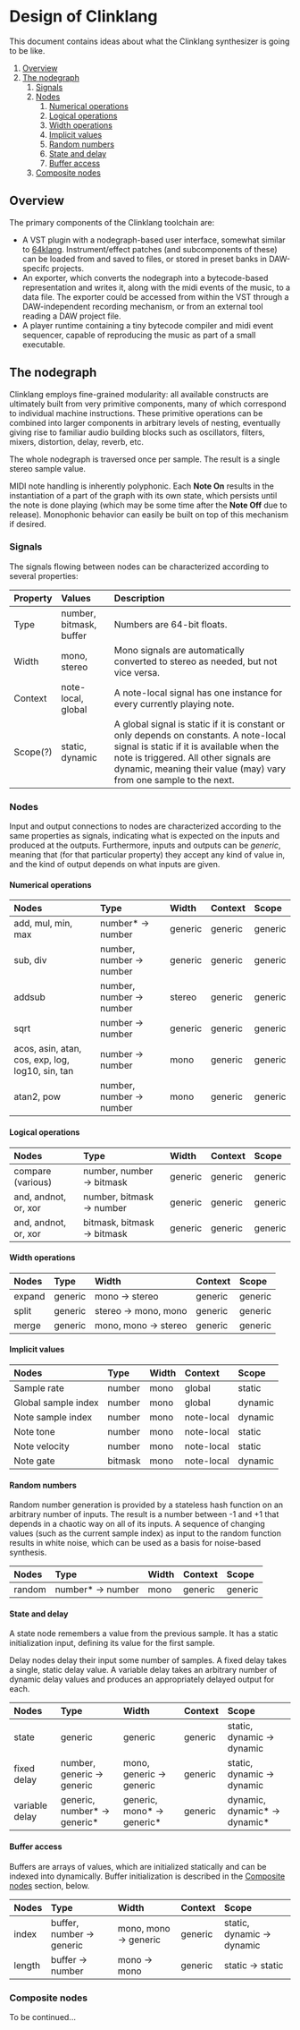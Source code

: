 # Design of Clinklang
This document contains ideas about what the Clinklang synthesizer is going to
be like.

1. [Overview](#overview)
2. [The nodegraph](#the-nodegraph)
   1. [Signals](#signals)
   2. [Nodes](#nodes)
      1. [Numerical operations](#numerical-operations)
      2. [Logical operations](#logical-operations)
      3. [Width operations](#width-operations)
      4. [Implicit values](#implicit-values)
      5. [Random numbers](#random-numbers)
      6. [State and delay](#state-and-delay)
      7. [Buffer access](#buffer-access)
   3. [Composite nodes](#composite-nodes)

## Overview
The primary components of the Clinklang toolchain are:
- A VST plugin with a nodegraph-based user interface, somewhat similar to
  [64klang](https://github.com/hzdgopher/64klang). Instrument/effect patches
  (and subcomponents of these) can be loaded from and saved to files, or
  stored in preset banks in DAW-specifc projects.
- An exporter, which converts the nodegraph into a bytecode-based
  representation and writes it, along with the midi events of the music,
  to a data file. The exporter could be accessed from within the VST through
  a DAW-independent recording mechanism, or from an external tool reading
  a DAW project file.
- A player runtime containing a tiny bytecode compiler and midi event
  sequencer, capable of reproducing the music as part of a small executable.

## The nodegraph
Clinklang employs fine-grained modularity: all available constructs are
ultimately built from very primitive components, many of which correspond to
individual machine instructions. These primitive operations can be combined
into larger components in arbitrary levels of nesting, eventually giving rise
to familiar audio building blocks such as oscillators, filters, mixers,
distortion, delay, reverb, etc.

The whole nodegraph is traversed once per sample. The result is a single
stereo sample value.

MIDI note handling is inherently polyphonic. Each **Note On** results in the
instantiation of a part of the graph with its own state, which persists until
the note is done playing (which may be some time after the **Note Off** due to
release). Monophonic behavior can easily be built on top of this mechanism if
desired.

### Signals
The signals flowing between nodes can be characterized according to several
properties:

Property    | Values                  | Description
:---        | :---                    | :---
Type        | number, bitmask, buffer | Numbers are 64-bit floats.
Width       | mono, stereo            | Mono signals are automatically converted to stereo as needed, but not vice versa.
Context     | note-local, global      | A note-local signal has one instance for every currently playing note.
Scope(?)    | static, dynamic         | A global signal is static if it is constant or only depends on constants. A note-local signal is static if it is available when the note is triggered. All other signals are dynamic, meaning their value (may) vary from one sample to the next.

### Nodes

Input and output connections to nodes are characterized according to the same
properties as signals, indicating what is expected on the inputs and produced
at the outputs. Furthermore, inputs and outputs can be *generic*, meaning that
(for that particular property) they accept any kind of value in, and the kind
of output depends on what inputs are given.

#### Numerical operations

Nodes                   | Type                         | Width   | Context | Scope
:---                    | :---                         | :---    | :---    | :---
add, mul, min, max      | number* &rarr; number        | generic | generic | generic
sub, div                | number, number &rarr; number | generic | generic | generic
addsub                  | number, number &rarr; number | stereo  | generic | generic
sqrt                    | number &rarr; number         | generic | generic | generic
acos, asin, atan, cos, exp, log, log10, sin, tan | number &rarr; number | mono | generic | generic
atan2, pow              | number, number &rarr; number | mono | generic | generic

#### Logical operations

Nodes                   | Type                            | Width   | Context | Scope
:---                    | :---                            | :---    | :---    | :---
compare (various)       | number, number &rarr; bitmask   | generic | generic | generic
and, andnot, or, xor    | number, bitmask &rarr; number   | generic | generic | generic
and, andnot, or, xor    | bitmask, bitmask &rarr; bitmask | generic | generic | generic

#### Width operations

Nodes                   | Type    | Width                    | Context | Scope
:---                    | :---    | :---                     | :---    | :---
expand                  | generic | mono &rarr; stereo       | generic | generic
split                   | generic | stereo &rarr; mono, mono | generic | generic
merge                   | generic | mono, mono &rarr; stereo | generic | generic

#### Implicit values

Nodes                   | Type    | Width  | Context    | Scope
:---                    | :---    | :---   | :---       | :---
Sample rate             | number  | mono   | global     | static
Global sample index     | number  | mono   | global     | dynamic
Note sample index       | number  | mono   | note-local | dynamic
Note tone               | number  | mono   | note-local | static
Note velocity           | number  | mono   | note-local | static
Note gate               | bitmask | mono   | note-local | dynamic

#### Random numbers

Random number generation is provided by a stateless hash function on an
arbitrary number of inputs. The result is a number between -1 and +1 that
depends in a chaotic way on all of its inputs. A sequence of changing values
(such as the current sample index) as input to the random function results
in white noise, which can be used as a basis for noise-based synthesis.

Nodes                   | Type                  | Width  | Context    | Scope
:---                    | :---                  | :---   | :---       | :---
random                  | number* &rarr; number | mono   | generic    | generic

#### State and delay

A state node remembers a value from the previous sample. It has a static
initialization input, defining its value for the first sample.

Delay nodes delay their input some number of samples. A fixed delay takes a
single, static delay value. A variable delay takes an arbitrary number of
dynamic delay values and produces an appropriately delayed output for each.

Nodes          | Type                             | Width   | Context | Scope
:---           | :---                             | :---    | :---    | :---
state          | generic                          | generic | generic | static, dynamic &rarr; dynamic
fixed delay    | number, generic &rarr; generic   | mono, generic &rarr; generic   | generic | static, dynamic &rarr; dynamic
variable delay | generic, number* &rarr; generic* | generic, mono* &rarr; generic* | generic | dynamic, dynamic* &rarr; dynamic*

#### Buffer access

Buffers are arrays of values, which are initialized statically and can be
indexed into dynamically. Buffer initialization is described in the
[Composite nodes](#composite-nodes) section, below.

Nodes          | Type                          | Width   | Context | Scope
:---           | :---                          | :---    | :---    | :---
index          | buffer, number &rarr; generic | mono, mono &rarr; generic | generic | static, dynamic &rarr; dynamic
length         | buffer &rarr; number          | mono &rarr; mono | generic | static &rarr; static

### Composite nodes

To be continued...
